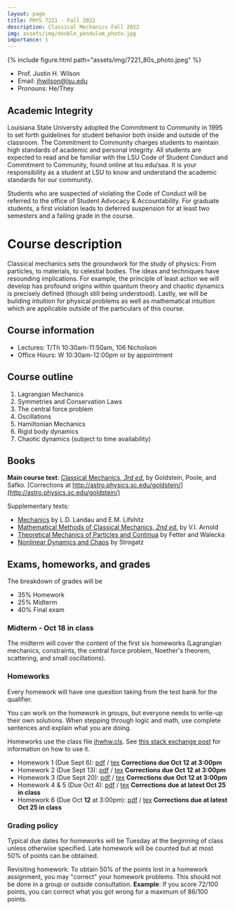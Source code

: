 ```yaml
---
layout: page
title: PHYS 7221 - Fall 2022
description: Classical Mechanics Fall 2022 
img: assets/img/double_pendulum_photo.jpg
importance: 1
---
```


{% include figure.html path="assets/img/7221_80s_photo.jpeg" %}

- Prof. Justin H. Wilson
- Email: jhwilson@lsu.edu
- Pronouns: He/They

## Academic Integrity

Louisiana State University adopted the Commitment to Community in 1995 to set forth guidelines for student behavior both inside and outside of the classroom. The Commitment to Community charges students to maintain high standards of academic and personal integrity.  All students are expected to read and be familiar with the LSU Code of Student Conduct and Commitment to Community, found online at lsu.edu/saa.  It is your responsibility as a student at LSU to know and understand the academic standards for our community. 

Students who are suspected of violating the Code of Conduct will be referred to the office of Student Advocacy & Accountability.  For graduate students, a first violation leads to deferred suspension for at least two semesters and a failing grade in the course.

# Course description

Classical mechanics sets the groundwork for the study of physics: From particles, to materials, to celestial bodies. The ideas and techniques have resounding implications. For example, the principle of least action we will develop has profound origins within quantum theory and chaotic dynamics is precisely defined (though still being understood). Lastly, we will be building intuition for physical problems as well as mathematical intuition which are applicable outside of the particulars of this course.

## Course information

- Lectures: T/Th 10:30am-11:50am, 106 Nicholson
- Office Hours: W 10:30am-12:00pm or by appointment


## Course outline

1. Lagrangian Mechanics
2. Symmetries and Conservation Laws
3. The central force problem
4. Oscillations
5. Hamiltonian Mechanics
6. Rigid body dynamics
7. Chaotic dynamics (subject to time availability)



## Books

**Main course text**: [Classical Mechanics, _3rd ed._](https://isbnsearch.org/isbn/9780201657029) by Goldstein, Poole, and Safko. [Corrections at http://astro.physics.sc.edu/goldstein/](http://astro.physics.sc.edu/goldstein/)

Supplementary texts:
- [Mechanics](https://isbnsearch.org/isbn/9780750628969) by L.D. Landau and E.M. Lifshitz
- [Mathematical Methods of Classical Mechanics, _2nd ed._](https://isbnsearch.org/isbn/9780387968902) by V.I. Arnold
- [Theoretical Mechanics of Particles and Continua](https://isbnsearch.org/isbn/9780486432618) by Fetter and Walecka
- [Nonlinear Dynamics and Chaos](https://isbnsearch.org/isbn/9780738204536) by Strogatz


## Exams, homeworks, and grades

The breakdown of grades will be

- 35% Homework
- 25% Midterm
- 40% Final exam

### Midterm - Oct 18 in class

The midterm will cover the content of the first six homeworks (Lagrangian mechanics, constraints, the central force problem, Noether's theorem, scattering, and small oscillations).

### Homeworks
Every homework will have one question taking from the test bank for the qualifier. 

You can work on the homework in groups, but everyone needs to write-up their own solutions. When stepping through logic and math, use complete sentences and explain what you are doing.

Homeworks use the class file [jhwhw.cls](/assets/tex/jhwhw.cls). See [this stack exchange post](https://tex.stackexchange.com/questions/31183/class-file-for-homework-assignments/31230#31230) for information on how to use it.

- Homework 1 (Due Sept 6): [pdf](/assets/pdf/phys7221_hw1.pdf) / [tex](/assets/tex/phys7221_hw1.tex) **Corrections due Oct 12 at 3:00pm**
- Homework 2 (Due Sept 13): [pdf](/assets/pdf/phys7221_hw2.pdf) / [tex](/assets/tex/phys7221_hw2.tex) **Corrections due Oct 12 at 3:00pm**
- Homework 3 (Due Sept 20): [pdf](/assets/pdf/phys7221_hw3.pdf) / [tex](/assets/tex/phys7221_hw3.tex) **Corrections due Oct 12 at 3:00pm**
- Homework 4 & 5 (Due Oct 4): [pdf](/assets/pdf/phys7221_hw4and5.pdf) / [tex](/assets/tex/phys7221_hw4and5.tex) **Corrections due at latest Oct 25 in class**
- Homework 6 (Due Oct **12** at 3:00pm): [pdf](/assets/pdf/phys7221_hw6.pdf) / [tex](/assets/tex/phys7221_hw6.tex) **Corrections due at latest Oct 25 in class**


### Grading policy

Typical due dates for homeworks will be Tuesday at the beginning of class unless otherwise specified. Late homework will be counted but at most 50% of points can be obtained.

Revisiting homework: To obtain 50% of the points lost in a homework assignment, you may "correct" your homework problems. This should not be done in a group or outside consultation. **Example**: If you score 72/100 points, you can correct what you got wrong for a maximum of 86/100 points. 

